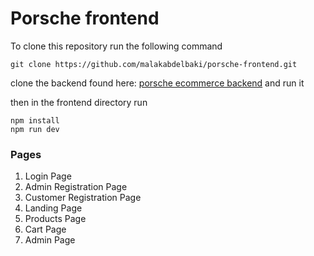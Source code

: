 # Porsche frontend

To clone this repository run the following command

```
git clone https://github.com/malakabdelbaki/porsche-frontend.git
```
clone the backend found here: [porsche ecommerce backend](https://github.com/malakabdelbaki/Porsche-ecommerce-website) and run it 

then in the frontend directory run

```
npm install
npm run dev
```

### Pages

1. Login Page
2. Admin Registration Page
3. Customer Registration Page
4. Landing Page
5. Products Page
6. Cart Page
7. Admin Page



